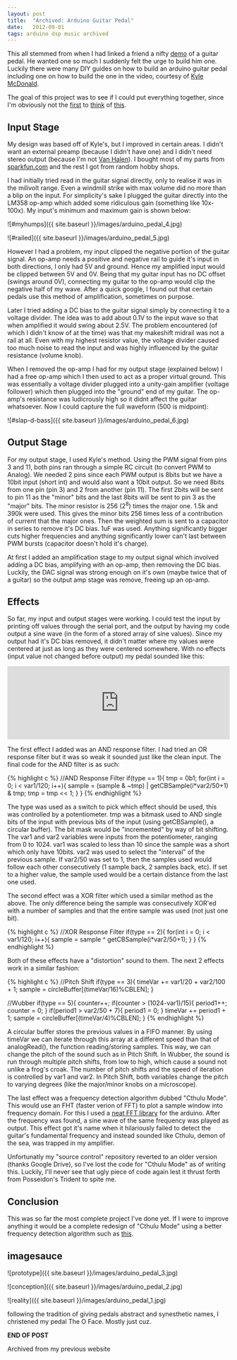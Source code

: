 ```yaml
---
layout: post
title:  "Archived: Arduino Guitar Pedal"
date:   2012-09-01
tags: arduino dsp music archived
---
```

This all stemmed from when I had linked a friend a nifty
<a href="http://vimeo.com/1460684">demo</a> of a guitar pedal. He
wanted one so much I suddenly felt the urge to build him one. Luckily
there were many DIY guides on how to build an arduino guitar pedal
including one on how to build the one in the video, courtesy of
<a href="http://www.instructables.com/id/Lo-fi-Arduino-Guitar-Pedal/?ALLSTEPS">
Kyle McDonald</a>.

The goal of this project was to see if I could put everything together, since I'm obviously not the
<a href="http://www.instructables.com/id/Arduino-Guitar-Pedal/?ALLSTEPS">first</a> to
<a href="http://interface.khm.de/index.php/lab/experiments/arduino-realtime-audio-processing/">think</a> of
<a href="http://deambulatorymatrix.blogspot.ca/2010/11/digital-chromatic-guitar-tuner-2008.html">this</a>.

Input Stage
-----------

My design was based off of Kyle's, but I improved in certain areas. I didn't want an external preamp
(because I didn't have one) and I didn't need stereo output (because I'm not <a href="http://www.youtube.com/watch?v=d681GuMZj6Y">Van Halen</a>).
I bought most of my parts from <a href="http://sparkfun.com">sparkfun.com</a> and the rest I got from random hobby shops.

I had initially tried read in the guitar signal directly, only to realise it was in the milivolt range. Even a windmill
strike with max volume did no more than a blip on the input. For simplicity's sake I plugged the guitar directly into
the LM358 op-amp which added some ridiculous gain (something like 10x-100x). My input's minimum and maximum gain is shown below:

![#myhumps]({{ site.baseurl }}/images/arduino_pedal_4.jpg)

![#railed]({{ site.baseurl }}/images/arduino_pedal_5.jpg)

However I had a problem, my input clipped the negative portion of the guitar signal. An op-amp needs a positive
and negative rail to guide it's input in both directions, I only had <g1>5V</g1> and ground. Hence my amplified input would be
clipped between <g1>5V</g1> and <g1>0V</g1>. Being that my guitar input has no DC offset (swings around <g1>0V</g1>), connecting
my guitar to the op-amp would clip the negative half of my wave. After a quick google, I found
out that certain pedals use this method of amplification, sometimes on purpose.

Later I tried adding a DC bias to the guitar signal simply by connecting it to a voltage divider. The idea was to add about
<g1>0.1V</g1> to the input wave so that when amplified it would swing about <g1>2.5V</g1>. The problem encountered
(of which I didn't know of at the time) was that my makeshift midrail was not a rail at all. Even with my highest resistor value,
the voltage divider caused too much noise to read the input and was highly influenced by the guitar resistance (volume knob).

When I removed the op-amp I had for my output stage (explained below) I had a free op-amp which I then used to act as a proper
virtual ground. This was essentially a voltage divider plugged into a unity-gain amplifier (voltage follower) which then plugged into
the "ground" end of my guitar. The op-amp's resistance was ludicrously high so it didnt affect the guitar whatsoever. Now I could capture the full
waveform (500 is midpoint):

![#slap-d-bass]({{ site.baseurl }}/images/arduino_pedal_6.jpg)

Output Stage
------------

For my output stage, I used Kyle's method. Using the PWM signal from <b1>pins 3 and 11</b1>, both pins ran through a simple RC circuit (to convert PWM to Analog).
We needed 2 pins since each PWM output is 8bits but we have a 10bit input (short int) and would also want a 10bit output. So we need 8bits from one pin (<b1>pin 3</b1>)
and 2 from another (<b1>pin 11</b1>). The first 2bits will be sent to <b1>pin 11</b1> as the "minor" bits and the last 8bits will be sent to <b1>pin 3</b1> as the "major" bits. The minor resistor is 256 (2<sup>8</sup>) times the major one. 1.5k and 390k were used. This gives the minor bits 256 times less of a contribution of current that the major ones. Then the weighted sum is sent to a capacitor in series to remove it's DC bias. 1uF was used. Anything significantly bigger cuts higher frequencies and anything significantly lower can't last between PWM bursts (capacitor doesn't hold it's charge).

At first I added an amplification stage to my output signal which involved adding a DC bias, amplifying with an op-amp, then removing the DC bias. Luckily,
the DAC signal was strong enough on it's own (maybe twice that of a guitar) so the output amp stage was remove, freeing up an op-amp.

Effects
-------

So far, my input and output stages were working. I could test the input by printing off values through the serial port, and the output by having my code output
a sine wave (in the form of a stored array of sine values). Since my output had it's DC bias removed, it didn't matter where my values were centered at just as
long as they were centered somewhere. With no effects (input value not changed before output) my pedal sounded like this:

<iframe width="100%" height="166" scrolling="no" frameborder="no" src="https://w.soundcloud.com/player/?url=http%3A%2F%2Fapi.soundcloud.com%2Ftracks%2F63470174&amp;color=887239&amp;auto_play=false&amp;show_artwork=false"></iframe>

The first effect I added was an AND response filter. I had tried an OR response filter but it was so weak it sounded just like the clean input. The final code
for the AND filter is as such:

{% highlight c %}
//AND Response Filter
if(type == 1){
	tmp = 0b1;
    for(int i = 0; i < var1/120; i++){
		sample = (sample & ~tmp) | getCBSample(i*var2/50+1) & tmp;
		tmp = tmp << 1;
	}
}
{% endhighlight %}

The <p1>type</p1> was used as a switch to pick which effect should be used, this was controlled by a potentiometer. <p1>tmp</p1> was a bitmask used to AND single
bits of the input with previous bits of the input (using <p1>getCBSample()</p1>, a circular buffer). The bit mask would be "incremented" by way of bit shifting.
The <p1>var1</p1> and <p1>var2</p1> variables were inputs from the potentiometer, ranging from <g1>0</g1> to <g1>1024</g1>. <p1>var1</p1> was scaled to less than
<g1>10</g1> since the sample was a <b1>short</b1> which only have 10bits. <p1>var2</p1> was used to select the "interval" of the previous sample. If <p1>var2/50</p1>
was set to <g1>1</g1>, then the samples used would follow each other consecutively (1 sample back, 2 samples back, etc). If set to a higher value, the sample used
would be a certain distance from the last one used.

The second effect was a XOR filter which used a similar method as the above. The only difference being the <p1>sample</p1> was consecutively XOR'ed with a number
of samples and that the entire sample was used (not just one bit).

{% highlight c %}
//XOR Response Filter
if(type == 2){
	for(int i = 0; i < var1/120; i++){
		sample = sample ^ getCBSample(i*var2/50+1);
    }
}
{% endhighlight %}

Both of these effects have a "distortion" sound to them. The next 2 effects work in a similar fashion:

{% highlight c %}
//Pitch Shift
if(type == 3){
	timeVar += var1/20 + var2/100 + 1;
	sample = circleBuffer[(timeVar/16)%CBLEN];
}

//Wubber
if(type == 5){
	counter++;
	if(counter > (1024-var1)/15){
		period1++;
		counter = 0;
	}
	if(period1 > var2/50 + 7){
		period1 = 0;
	}
	timeVar += period1 + 1;
	sample = circleBuffer[(timeVar/4)%CBLEN];
}
{% endhighlight %}

A circular buffer stores the previous values in a FIFO manner. By using <p1>timeVar</p1> we can iterate through this array at a different speed than
that of <p1>analogRead()</p1>, the function reading/storing samples. This way, we can change the pitch of the sound such as in Pitch Shift. In Wubber, the
sound is run through multiple pitch shifts, from low to high, which cause a sound not unlike a frog's croak. The number of pitch shifts and the speed
of iteration is controlled by <p1>var1</p1> and <p1>var2</p1>. In Pitch Shift, both variables change the pitch to varying degrees (like the major/minor knobs
on a microscope).

The last effect was a frequency detection algorithm dubbed "Cthulu Mode". This would use an FHT (faster verion of FFT) to plot a sample window into frequency
domain. For this I used a <a href="http://www.adafruit.com/blog/2012/08/20/arduino-fft-get-your-freq-on/">neat FFT library</a> for the arduino. After the
frequency was found, a sine wave of the same frequency was played as output. This effect got it's name when it hilariously failed to detect the guitar's
fundamental frequency and instead sounded like Cthulu, demon of the sea, was trapped in my amplifier.

Unfortunatly my "source control" repository reverted to an older version (thanks Google Drive), so I've lost the code for "Cthulu Mode" as of writing this. Luckily, I'll never
see that ugly piece of code again lest it thrust forth from <b1>Posseidon's Trident</b1> to spite me.

Conclusion
----------
This was so far the most complete project I've done yet. If I were to improve anything it would be a complete redesign of "Cthulu Mode" using a better frequency
detection algorithm such as <a href="http://www.instructables.com/id/Arduino-Frequency-Detection/">this</a>.

imagesauce
----------
![prototype]({{ site.baseurl }}/images/arduino_pedal_3.jpg)

![conception]({{ site.baseurl }}/images/arduino_pedal_2.jpg)

![reality]({{ site.baseurl }}/images/arduino_pedal_1.jpg)

following the tradition of giving pedals abstract and synesthetic names, I christened my pedal <r1>The O Face</r1>. Mostly just cuz.

**END OF POST**

Archived from my previous website
